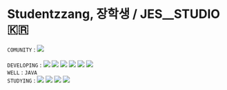 # Studentzzang, 장학생 / JES__STUDIO 🇰🇷

`COMUNITY` : <img src="https://img.shields.io/badge/Steam-071563?style=flat-square&logo=SteamWorks&logoColor=FFFFFF"/> 
<br> <br>
`DEVELOPING` : <img src="https://img.shields.io/badge/Unity-000000?style=flat-square&logo=unity&logoColor=FFFFFF"/>
<img src="https://img.shields.io/badge/Python-3776AB?style=flat-square&logo=Python&logoColor=FFFFFF"/>
<img src="https://img.shields.io/badge/Pandas-150458?style=flat-square&logo=Pandas&logoColor=FFFFFF"/>
<img src="https://img.shields.io/badge/HTML-E34F26?style=flat-square&logo=HTML5&logoColor=FFFFFF"/>
<img src="https://img.shields.io/badge/CSS-1572B6?style=flat-square&logo=CSS3&logoColor=FFFFFF"/>
<img src="https://img.shields.io/badge/JavaScript-F7DF1E?style=flat-square&logo=JavaScript&logoColor=FFFFFF"/> <br>
`WELL` : `JAVA` <br>
`STUDYING` : <img src="https://img.shields.io/badge/Three.js-000000?style=flat-square&logo=Three.js&logoColor=FFFFFF"/>
<img src="https://img.shields.io/badge/Blender-E87D0D?style=flat-square&logo=Blender&logoColor=FFFFFF"/>
<img src="https://img.shields.io/badge/TenforFlow-FF6F00?style=flat-square&logo=TensorFlow&logoColor=FFFFFF"/>
<img src="https://img.shields.io/badge/React-61DAFB?style=flat-square&logo=React&logoColor=FFFFFF"/> <br>
